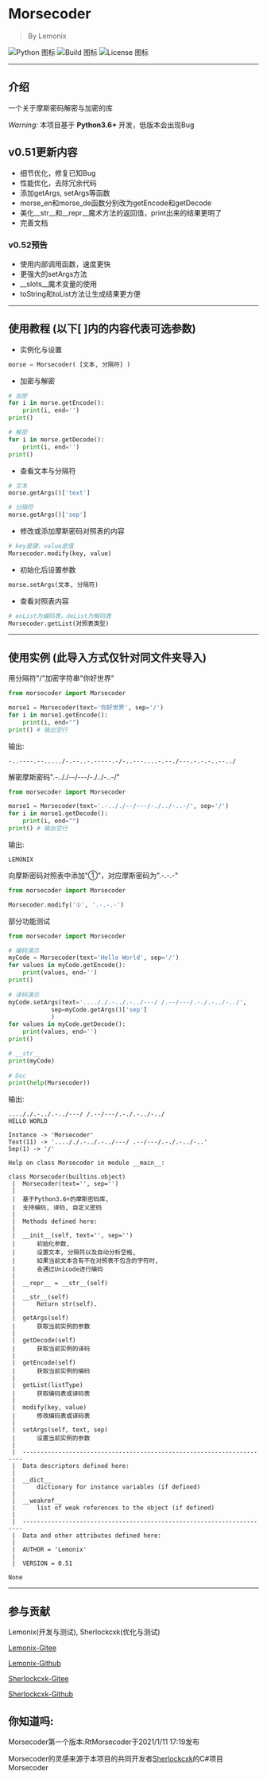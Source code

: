 # Morsecoder
> By Lemonix

![Python 图标](https://img.shields.io/badge/Python-3.6%2B-brightgreen?style=for-the-badge&logo=appveyor)
![Build 图标](https://img.shields.io/badge/Build-Passing-orange?style=for-the-badge&logo=appveyor)
![License 图标](https://img.shields.io/badge/License-Apache-brightgreen?style=for-the-badge&logo=appveyor)

***
## 介绍
一个关于摩斯密码解密与加密的库

 _Warning:_ 本项目基于 **Python3.6+** 开发，低版本会出现Bug


## v0.51更新内容
- 细节优化，修复已知Bug
- 性能优化，去除冗余代码
- 添加getArgs, setArgs等函数
- morse_en和morse_de函数分别改为getEncode和getDecode
- 美化__str__和__repr__魔术方法的返回值，print出来的结果更明了
- 完善文档

### v0.52预告
- 使用内部调用函数，速度更快
- 更强大的setArgs方法
- __slots__魔术变量的使用
- toString和toList方法让生成结果更方便

***
## 使用教程 (以下[ ]内的内容代表可选参数)
- 实例化与设置
```python
morse = Morsecoder( [文本, 分隔符] )
```

- 加密与解密
```python
# 加密
for i in morse.getEncode():
    print(i, end='')
print()

# 解密
for i in morse.getDecode():
    print(i, end='')
print()
```

- 查看文本与分隔符
```python
# 文本
morse.getArgs()['text']

# 分隔符
morse.getArgs()['sep']
```

- 修改或添加摩斯密码对照表的内容
```python
# key是键，value是值
Morsecoder.modify(key, value)
```

- 初始化后设置参数
```python
morse.setArgs(文本, 分隔符)
```

- 查看对照表内容
```python
# enList为编码表，deList为解码表
Morsecoder.getList(对照表类型)
```

***

## 使用实例 (此导入方式仅针对同文件夹导入)

用分隔符"/"加密字符串"你好世界"
```python
from morsecoder import Morsecoder

morse1 = Morsecoder(text='你好世界', sep='/')
for i in morse1.getEncode():
    print(i, end="")
print() # 输出空行
```

输出:
```
-..----.--...../-.--..-.-----.-/-..---....-.--./---.-.-.-..--../
```


解密摩斯密码".-.././--/---/-./../-..-/"

```python
from morsecoder import Morsecoder

morse1 = Morsecoder(text='.-.././--/---/-./../-..-/', sep='/')
for i in morse1.getDecode():
    print(i, end="")
print() # 输出空行
```

输出:
```
LEMONIX
```


向摩斯密码对照表中添加"①"，对应摩斯密码为".-.-.-"
```python
from morsecoder import Morsecoder

Morsecoder.modify('①', '.-.-.-')
```


部分功能测试
```python
from morsecoder import Morsecoder

# 编码演示
myCode = Morsecoder(text='Hello World', sep='/')
for values in myCode.getEncode():
    print(values, end='')
print()
    
# 译码演示
myCode.setArgs(text='...././.-../.-../---/ /.--/---/.-./.-../-../', 
            sep=myCode.getArgs()['sep']
            )
for values in myCode.getDecode():
    print(values, end='')
print()

# __str__
print(myCode)
    
# Doc
print(help(Morsecoder))
```

输出:
```
...././.-../.-../---/ /.--/---/.-./.-../-../
HELLO WORLD

Instance -> 'Morsecoder'
Text(11) -> '...././.-../.-../---/ .--/---/.-./.-../-..'
Sep(1) -> '/'
        
Help on class Morsecoder in module __main__:

class Morsecoder(builtins.object)
 |  Morsecoder(text='', sep='')
 |  
 |  基于Python3.6+的摩斯密码库,
 |  支持编码, 译码, 自定义密码
 |  
 |  Methods defined here:
 |  
 |  __init__(self, text='', sep='')
 |      初始化参数,
 |      设置文本, 分隔符以及自动分析空格,
 |      如果当前文本含有不在对照表不包含的字符时,
 |      会通过Unicode进行编码
 |  
 |  __repr__ = __str__(self)
 |  
 |  __str__(self)
 |      Return str(self).
 |  
 |  getArgs(self)
 |      获取当前实例的参数
 |  
 |  getDecode(self)
 |      获取当前实例的译码
 |  
 |  getEncode(self)
 |      获取当前实例的编码
 |  
 |  getList(listType)
 |      获取编码表或译码表
 |  
 |  modify(key, value)
 |      修改编码表或译码表
 |  
 |  setArgs(self, text, sep)
 |      设置当前实例的参数
 |  
 |  ----------------------------------------------------------------------
 |  Data descriptors defined here:
 |  
 |  __dict__
 |      dictionary for instance variables (if defined)
 |  
 |  __weakref__
 |      list of weak references to the object (if defined)
 |  
 |  ----------------------------------------------------------------------
 |  Data and other attributes defined here:
 |  
 |  AUTHOR = 'Lemonix'
 |  
 |  VERSION = 0.51

None
```

****
## 参与贡献
Lemonix(开发与测试), Sherlockcxk(优化与测试)

[Lemonix-Gitee](https://gitee.com/lemonix)

[Lemonix-Github](https://github.com/lemonix-xxx)

[Sherlockcxk-Gitee](https://gitee.com/cxk-53)

[Sherlockcxk-Github](https://github.com/sherlockcxk)

## 你知道吗: 
Morsecoder第一个版本:RtMorsecoder于2021/1/11 17:19发布

Morsecoder的灵感来源于本项目的共同开发者[Sherlockcxk](https://github.com/sherlockcxk)的C#项目Morsecoder
